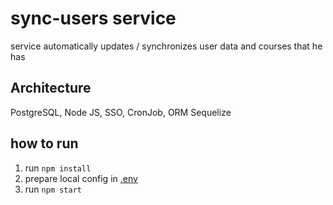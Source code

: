 # sync-users service
service automatically updates / synchronizes user data and courses that he has

## Architecture
PostgreSQL, Node JS, SSO, CronJob, ORM Sequelize

## how to run
1. run ```npm install```
2. prepare local config in [.env](https://github.com/galihaulia/Automated-sync-data-users/blob/master/.env%20.example)
3. run ```npm start``` 
